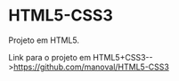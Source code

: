 # HTML5-CSS3
Projeto em HTML5.

Link para o projeto em HTML5+CSS3-->https://github.com/manoval/HTML5-CSS3
